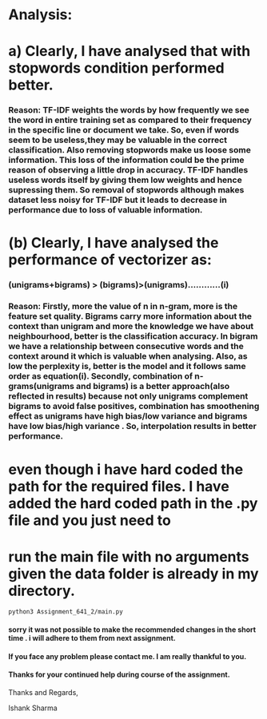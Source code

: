 # Analysis: 
# a) Clearly, I have analysed that with stopwords condition performed better.
### Reason: TF-IDF weights the words by how frequently we see the word in entire training set as compared to their frequency in the specific line or document we take. So, even if words seem to be useless,they may be valuable in the correct classification. Also removing stopwords make us loose some information. This loss of the information could be the prime reason of observing a little drop in accuracy. TF-IDF handles useless words itself by giving them low weights and hence supressing them. So removal of stopwords although makes dataset less noisy for TF-IDF but it leads to decrease in performance due to loss of valuable information.

# (b) Clearly, I have analysed the performance of vectorizer  as:
  ###    (unigrams+bigrams) > (bigrams)>(unigrams)…………(i)
### Reason: Firstly, more the value of n in n-gram, more is the feature set quality. Bigrams carry more information about the context than unigram and more the knowledge we have about neighbourhood, better is the classification accuracy. In bigram we have a relationship between consecutive words and the context around it which is valuable when analysing. Also, as low the perplexity is, better is the model and it follows same order as equation(i). Secondly, combination of n-grams(unigrams and bigrams) is a better approach(also reflected in results) because not only unigrams complement bigrams to avoid false positives, combination has smoothening effect as unigrams have high bias/low variance and bigrams have low bias/high variance . So, interpolation results in better performance.




# even though i have hard coded the path for the required files. I have added the hard coded path in the .py file and you just need to 
# run the main file with no arguments given the data folder is already in my directory. 
` python3 Assignment_641_2/main.py `

#### sorry it was not possible to make the recommended changes in the short time . i will adhere to them from next assignment. 

#### If you face any problem  please contact me. I am really thankful to you.

#### Thanks for your continued help during course of the assignment.

Thanks and Regards,

Ishank Sharma
